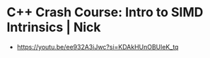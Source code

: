 # C++ Crash Course: Intro to SIMD Intrinsics | Nick
- https://youtu.be/ee932A3iJwc?si=KDAkHUnOBUleK_tq
